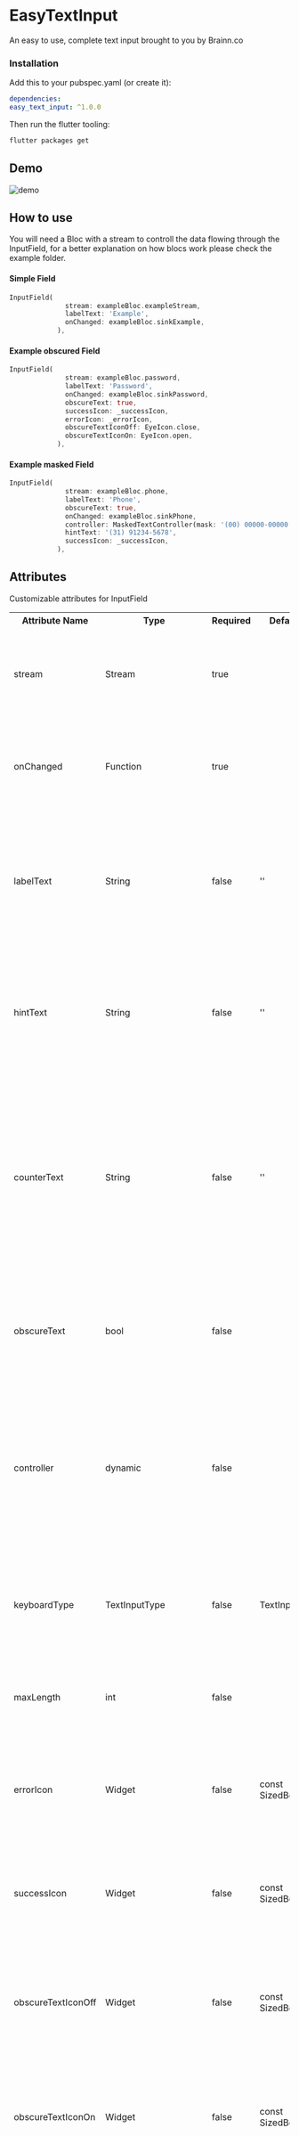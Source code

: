 # EasyTextInput

An easy to use, complete text input brought to you by Brainn.co

### Installation

Add this to your pubspec.yaml (or create it):

```yaml
dependencies:
easy_text_input: ^1.0.0
```

Then run the flutter tooling:

```bash
flutter packages get
```

## Demo

![demo](https://github.com/CarlosMion/Gifs-and-Images/blob/master/easyTextInput.gif)

## How to use

You will need a Bloc with a stream to controll the data flowing through the InputField, for a better explanation on how blocs work please check the example folder.

#### Simple Field

```dart
InputField(
              stream: exampleBloc.exampleStream,
              labelText: 'Example',
              onChanged: exampleBloc.sinkExample,
            ),
```

#### Example obscured Field

```dart
InputField(
              stream: exampleBloc.password,
              labelText: 'Password',
              onChanged: exampleBloc.sinkPassword,
              obscureText: true,
              successIcon: _successIcon,
              errorIcon: _errorIcon,
              obscureTextIconOff: EyeIcon.close,
              obscureTextIconOn: EyeIcon.open,
            ),
```

#### Example masked Field

```dart
InputField(
              stream: exampleBloc.phone,
              labelText: 'Phone',
              obscureText: true,
              onChanged: exampleBloc.sinkPhone,
              controller: MaskedTextController(mask: '(00) 00000-00000'),
              hintText: '(31) 91234-5678',
              successIcon: _successIcon,
            ),
```

## Attributes

Customizable attributes for InputField

<table>
    <th>Attribute Name</th>
    <th>Type</th>
    <th>Required</th>
    <th>Default Value</th>
    <th>Example Value</th>
    <th>Description</th>
    <tr>
        <td>stream</td>
        <td>Stream</td>
        <td>true</td>
        <td></td>
        <td>exampleBloc.emailStream</td>
        <td>The stream that controls the data flowing through the InputField Widget</td>
    </tr>
    <tr>
        <td>onChanged</td>
        <td>Function</td>
        <td>true</td>
        <td></td>
        <td>exampleBloc.sinkEmail</td>
        <td>The method that will deal with every change in the value of the focused InputField</td>
    </tr>
    <tr>
        <td>labelText</td>
        <td>String</td>
        <td>false</td>
        <td>''</td>
        <td>'E-mail'</td>
        <td>The Label of the InputField, The information that will float to the top of the InputField when the Widget is focused</td>
    </tr>
    <tr>
        <td>hintText</td>
        <td>String</td>
        <td>false</td>
        <td>''</td>
        <td>'hint@example.com'</td>
        <td>The text that will show only when the InputField is focused, to show an example of how the input should be</td>
    </tr>
    <tr>
        <td>counterText</td>
        <td>String</td>
        <td>false</td>
        <td>''</td>
        <td>'1/6'</td>
        <td>a small text that shows on the inferior right of the field to show the user a additional information, like a number to show the user how many characters he has typed</td>
    </tr>
    <tr>
        <td>obscureText</td>
        <td>bool</td>
        <td>false</td>
        <td></td>
        <td>true</td>
        <td>Controls whether the text should show or be obscured, mainly used for password fields</td>
    </tr>
    <tr>
        <td>controller</td>
        <td>dynamic</td>
        <td>false</td>
        <td></td>
        <td>MaskedTextController(mask: '(00) 00000-00000')</td>
        <td>The prop that will connect to the Flutter's native TextInput controller prop, a commom use for this particular prop is for controlling masks on the Text</td>
    </tr>
    <tr>
        <td>keyboardType</td>
        <td>TextInputType</td>
        <td>false</td>
        <td>TextInputType.text</td>
        <td>TextInputType.number</td>
        <td>Controls the type of the keyboard that will show to the user when the InputField is focused</td>
    </tr>
    <tr>
        <td>maxLength</td>
        <td>int</td>
        <td>false</td>
        <td></td>
        <td>10</td>
        <td>Set the maximum amount of characters the InputField will accept</td>
    </tr>
    <tr>
        <td>errorIcon</td>
        <td>Widget</td>
        <td>false</td>
        <td>const SizedBox.shrink()</td>
        <td>ImageIcon();</td>
        <td>The icon that will show at the end of the InputField showing that the input is invalid</td>
    </tr>
    <tr>
        <td>successIcon</td>
        <td>Widget</td>
        <td>false</td>
        <td>const SizedBox.shrink()</td>
        <td>ImageIcon();</td>
        <td>The icon that will show at the end of the InputField showing that the input is valid</td>
    </tr>
     <tr>
        <td>obscureTextIconOff</td>
        <td>Widget</td>
        <td>false</td>
        <td>const SizedBox.shrink()</td>
        <td>ImageIcon();</td>
        <td>The icon that will show at the end of the InputField showing that the obscureText feature is off</td>
    </tr>
    <tr>
        <td>obscureTextIconOn</td>
        <td>Widget</td>
        <td>false</td>
        <td>const SizedBox.shrink()</td>
        <td>ImageIcon();</td>
        <td>The icon that will show at the end of the InputField showing that the obscureText feature is on</td>
    </tr>
    <tr>
        <td>borderRadius</td>
        <td>double</td>
        <td>false</td>
        <td>8.0</td>
        <td>12.0</td>
        <td>Controls the curvature of the borders of the InputField</td>
    </tr>
    <tr>
        <td>successColor</td>
        <td>aaaaaaaaColoraaaaaaa</td>
        <td>false</td>
        <td>Colors.green</td>
        <td>Colors.blue</td>
        <td>Sets the color that the InputField will be colored with when the input is considered valid</td>
    </tr>
    <tr>
        <td>errorColor</td>
        <td>Color</td>
        <td>false</td>
        <td>Colors.red</td>
        <td>Colors.purple</td>
        <td>Sets the color that the InputField will be colored with when the input is considered invalid</td>
    </tr>
</table>
